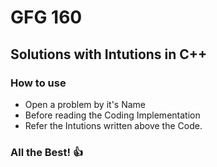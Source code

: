 # GFG 160 

## Solutions with Intutions in C++

### How to use

* Open a problem by it's Name
* Before reading the Coding Implementation
* Refer the Intutions written above the Code.


### All the Best! 👍
